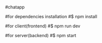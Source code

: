 #chatapp

#for dependencies installation 
#$ npm install

#for client(frontend)
#$ npm run dev

#for server(backend)
#$ npm start
